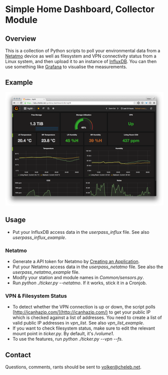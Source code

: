 # Simple Home Dashboard, Collector Module

## Overview

This is a collection of Python scripts to poll your environmental data from a [Netatmo](http://netatmo.com) device as well as filesystem and VPN connectivity status from a Linux system, and then upload it to an instance of [InfluxDB](https://influxdb.com/). You can then use something like [Grafana](http://www.grafana.org) to visualise the measurements.

## Example

![Grafana Home Dashboard](/Screenshots/grafana.png?raw=true)

## Usage

- Put your InfluxDB access data in the *userpass_influx* file. See also *userpass_influx_example*.

### Netatmo

- Generate a API token for Netatmo by [Creating an Application](https://dev.netatmo.com/dev/createapp).
- Put your Netatmo access data in the *userpass_netatmo* file. See also the *userpass_netatmo_example* file.
- Modify your station and module names in *Common/sensors.py*.
- Run *python ./ticker.py --netatmo*. If it works, stick it in a Cronjob.

### VPN & Filesystem Status

- To detect whether the VPN connection is up or down, the script polls [http://icanhazip.com/](http://icanhazip.com/) to get your public IP which is checked against a list of addresses. You need to create a list of valid public IP addresses in *vpn_list*. See also *vpn_list_example*.
- If you want to check filesystem status, make sure to edit the relevant mount point in *ticker.py*. By default, it's */volume1*.
- To use the features, run *python ./ticker.py --vpn --fs*.

## Contact

Questions, comments, rants should be sent to [volker@cheleb.net](mailto:volker@cheleb.net).
